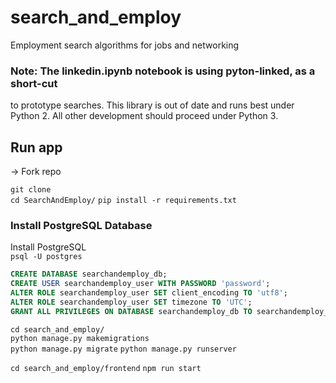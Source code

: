 # search_and_employ
Employment search algorithms for jobs and networking

### **Note:** The linkedin.ipynb notebook is using pyton-linked, as a short-cut
to prototype searches. This library is out of date and runs best under Python 2.
All other development should proceed under Python 3.

## Run app
-> Fork repo

`git clone`  
`cd SearchAndEmploy/`
`pip install -r requirements.txt`  

### Install PostgreSQL Database
Install PostgreSQL  
`psql -U postgres`  
```SQL
CREATE DATABASE searchandemploy_db;  
CREATE USER searchandemploy_user WITH PASSWORD 'password';  
ALTER ROLE searchandemploy_user SET client_encoding TO 'utf8';  
ALTER ROLE searchandemploy_user SET timezone TO 'UTC';  
GRANT ALL PRIVILEGES ON DATABASE searchandemploy_db TO searchandemploy_user;  
```

`cd search_and_employ/`  
`python manage.py makemigrations`  
`python manage.py migrate`
`python manage.py runserver`

`cd search_and_employ/frontend`
`npm run start`  
